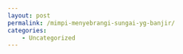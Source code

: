 ```yaml
---
layout: post
permalink: /mimpi-menyebrangi-sungai-yg-banjir/
categories:
    - Uncategorized
---
```


